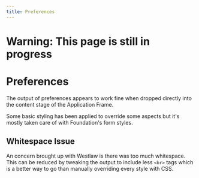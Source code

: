 ```yaml
---
title: Preferences
---
```


# Warning: This page is still in progress

# Preferences

The output of preferences appears to work fine when dropped directly into the content stage of the Application Frame.

Some basic styling has been applied to override some aspects but it's mostly taken care of with Foundation's form styles.

## Whitespace Issue

An concern brought up with Westlaw is there was too much whitespace. This can be reduced by tweaking the output to include less `<br>` tags which is a better way to go than manually overriding every style with CSS.